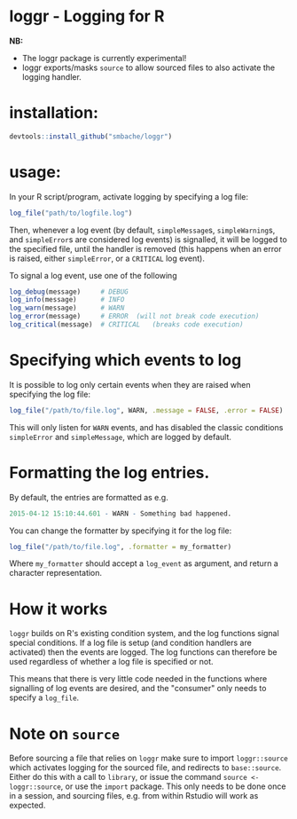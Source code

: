 # loggr - Logging for R

**NB:** 

* The loggr package is currently experimental!
* loggr exports/masks `source` to allow sourced files to also activate the 
logging handler.

# installation: 
```R
devtools::install_github("smbache/loggr")
```

# usage:
In your R script/program, activate logging by specifying a log file:
```R
log_file("path/to/logfile.log")
```

Then, whenever a log event (by default, `simpleMessage`s, `simpleWarning`s,
and `simpleError`s are considered log events) is signalled, it will be logged
to the specified file, until the handler is removed (this happens when an
error is raised, either `simpleError`, or a `CRITICAL` log event).

To signal a log event, use one of the following
```R
log_debug(message)     # DEBUG
log_info(message)      # INFO
log_warn(message)      # WARN
log_error(message)     # ERROR  (will not break code execution)
log_critical(message)  # CRITICAL   (breaks code execution)
```

# Specifying which events to log
It is possible to log only certain events when they are raised when specifying
the log file:
```R
log_file("/path/to/file.log", WARN, .message = FALSE, .error = FALSE)
```
This will only listen for `WARN` events, and has disabled the classic conditions
`simpleError` and `simpleMessage`, which are logged by default.

# Formatting the log entries.
By default, the entries are formatted as e.g. 
```R
2015-04-12 15:10:44.601 - WARN - Something bad happened. 
```
You can change the formatter by specifying it for the log file:
```R
log_file("/path/to/file.log", .formatter = my_formatter)
```
Where `my_formatter` should accept a `log_event` as argument, and
return a character representation.

# How it works
`loggr` builds on R's existing condition system, and the log functions 
signal special conditions. If a log file is setup (and condition handlers are
activated) then the events are logged. The log functions can therefore be
used regardless of whether a log file is specified or not.

This means that there is very little code needed in the functions where 
signalling of log events are desired, and the "consumer" only needs to 
specify a `log_file`.

# Note on `source`
Before sourcing a file that relies on `loggr` make sure to import `loggr::source`
which activates logging for the sourced file, and redirects to `base::source`.
Either do this with a call to `library`, or issue the command `source <- loggr::source`, or use the `import` package. This only needs to be done
once in a session, and sourcing files, e.g. from within Rstudio will work 
as expected.


